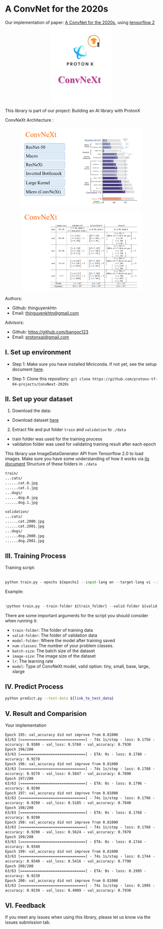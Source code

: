 # A ConvNet for the 2020s

Our implementation of paper: [A ConvNet for the 2020s](https://arxiv.org/abs/2201.03545), using [tensorflow 2](https://www.tensorflow.org/)

<p align="center">
    <img src='figures/Logo.png' width=200 class="center">
</p>

This library is part of our project: Building an AI library with ProtonX

ConvNeXt Architecture :

<p align="center">
    <img src='figures/ConvNeXt.png' width=400 class="center">
</p>

<p align="center">
    <img src='figures/ConvNeXtModel.png' width=400 class="center">
</p>

Authors:
- Github: thinguyenkhtn
- Email: thinguyenkhtn@gmail.com

Advisors:
- Github: https://github.com/bangoc123
- Email: protonxai@gmail.com

## I.  Set up environment
- Step 1: Make sure you have installed Miniconda. If not yet, see the setup document [here](https://conda.io/en/latest/user-guide/install/index.html#regular-installation).

- Step 1: Clone this repository: `git clone https://github.com/protonx-tf-04-projects/ConvNext-2020s`

## II.  Set up your dataset

<!-- - Guide user how to download your data and set the data pipeline  -->
1. Download the data:
- Download dataset [here](https://storage.googleapis.com/mledu-datasets/cats_and_dogs_filtered.zip)
2. Extract file and put folder ```train``` and ```validation``` to ```./data``` 
- train folder was used for the training process
- validation folder was used for validating training result after each epoch

This library use ImageDataGenerator API from Tensorflow 2.0 to load images. Make sure you have some understanding of how it works via [its document](https://keras.io/api/preprocessing/image/)
Structure of these folders in ```./data```

```
train/
...cats/
......cat.0.jpg
......cat.1.jpg
...dogs/
......dog.0.jpg
......dog.1.jpg
```

```
validation/
...cats/
......cat.2000.jpg
......cat.2001.jpg
...dogs/
......dog.2000.jpg
......dog.2001.jpg
```

<!-- - References: [NLP](https://github.com/bangoc123/transformer) and [CV](https://github.com/bangoc123/mlp-mixer) -->

## III. Training Process

Training script:

```python

python train.py --epochs ${epochs} --input-lang en --target-lang vi --input-path ${path_to_en_text_file} --target-path ${path_to_vi_text_file}

```

Example:

```python

!python train.py --train-folder ${train_folder} --valid-folder ${valid_folder} --num-classes 2 --image-size 224 --lr 0.0001 --model tiny --epochs 30

``` 

There are some important arguments for the script you should consider when running it:

- `train-folder`: The folder of training data
- `valid-folder`: The folder of validation data
- `model-folder`: Where the model after training saved
- `num-classes`: The number of your problem classes.
- `batch-size`: The batch size of the dataset
- `image-size`: The image size of the dataset
- `lr`: The learning rate
- `model`: Type of ConvNeXt model, valid option: tiny, small, base, large, xlarge

## IV. Predict Process

```bash
python predict.py --test-data ${link_to_test_data}
```

## V. Result and Comparision

Your implementation
```
Epoch 195: val_accuracy did not improve from 0.81000
63/63 [==============================] - 74s 1s/step - loss: 0.1756 - accuracy: 0.9300 - val_loss: 0.5760 - val_accuracy: 0.7930
Epoch 196/200
63/63 [==============================] - ETA: 0s - loss: 0.1788 - accuracy: 0.9270
Epoch 196: val_accuracy did not improve from 0.81000
63/63 [==============================] - 74s 1s/step - loss: 0.1788 - accuracy: 0.9270 - val_loss: 0.5847 - val_accuracy: 0.7890
Epoch 197/200
63/63 [==============================] - ETA: 0s - loss: 0.1796 - accuracy: 0.9290
Epoch 197: val_accuracy did not improve from 0.81000
63/63 [==============================] - 74s 1s/step - loss: 0.1796 - accuracy: 0.9290 - val_loss: 0.5185 - val_accuracy: 0.7840
Epoch 198/200
63/63 [==============================] - ETA: 0s - loss: 0.1768 - accuracy: 0.9290
Epoch 198: val_accuracy did not improve from 0.81000
63/63 [==============================] - 74s 1s/step - loss: 0.1768 - accuracy: 0.9290 - val_loss: 0.5624 - val_accuracy: 0.7870
Epoch 199/200
63/63 [==============================] - ETA: 0s - loss: 0.1744 - accuracy: 0.9340
Epoch 199: val_accuracy did not improve from 0.81000
63/63 [==============================] - 74s 1s/step - loss: 0.1744 - accuracy: 0.9340 - val_loss: 0.5416 - val_accuracy: 0.7790
Epoch 200/200
63/63 [==============================] - ETA: 0s - loss: 0.1995 - accuracy: 0.9230
Epoch 200: val_accuracy did not improve from 0.81000
63/63 [==============================] - 74s 1s/step - loss: 0.1995 - accuracy: 0.9230 - val_loss: 0.4909 - val_accuracy: 0.7930
```

## VI. Feedback
If you meet any issues when using this library, please let us know via the issues submission tab.


